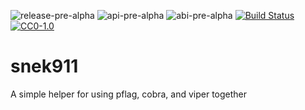 ![release-pre-alpha](https://rawgit.com/amy911/assets/master/shields/release-pre--alpha-red.svg)
![api-pre-alpha](https://rawgit.com/amy911/assets/master/shields/api-pre--alpha-red.svg)
![abi-pre-alpha](https://rawgit.com/amy911/assets/master/shields/abi-pre--alpha-red.svg)
[![Build Status](https://travis-ci.org/amy911/snek911.svg?branch=master)](https://travis-ci.org/amy911/snek911)
[![CC0-1.0](https://rawgit.com/amy911/assets/master/shields/license-CC0--1.0-efbfff.svg)](https://raw.githubusercontent.com/amy911/cloud911/master/LICENSE.txt)

# snek911
A simple helper for using pflag, cobra, and viper together
